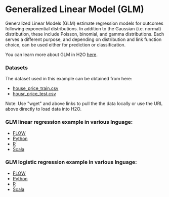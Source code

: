 # Generalized Linear Model  (GLM)  # 

Generalized Linear Models (GLM) estimate regression models for outcomes following exponential distributions. In addition to the Gaussian (i.e. normal) distribution, these include Poisson, binomial, and gamma distributions. Each serves a different purpose, and depending on distribution and link function choice, can be used either for prediction or classification.

You can learn more about GLM in H2O [here](http://docs.h2o.ai/h2o/latest-stable/h2o-docs/data-science/glm.html).

### Datasets ###
The dataset used in this example can be obtained from here:
 - [house_price_train.csv](https://raw.githubusercontent.com/Avkash/mldl/master/data/house_price_train.csv)
 - [housr_price_test.csv](https://raw.githubusercontent.com/Avkash/mldl/master/data/house_price_test.csv)

Note: Use "wget" and above links to pull the the data locally or use the URL above directly to load data into H2O.

### GLM linear regression example in various lnguage: ### 

- [FLOW](https://github.com/Avkash/mldl/blob/master/orgs/h2o/guide/algo/glm/h2o_algo_glm_flow.md)
- [Python](https://github.com/Avkash/mldl/blob/master/orgs/h2o/guide/algo/glm/h2o_algo_glm_python.md)
- [R](https://github.com/Avkash/mldl/blob/master/orgs/h2o/guide/algo/glm/h2o_algo_glm_r.md)
- [Scala](https://github.com/Avkash/mldl/blob/master/orgs/h2o/guide/algo/glm/h2o_algo_glm_scala.md)


### GLM logistic regression example in various lnguage: ### 

- [FLOW](https://github.com/Avkash/mldl/blob/master/orgs/h2o/guide/algo/glm/h2o_algo_glm_log_flow.md)
- [Python](https://github.com/Avkash/mldl/blob/master/orgs/h2o/guide/algo/glm/h2o_algo_glm_log_python.md)
- [R](https://github.com/Avkash/mldl/blob/master/orgs/h2o/guide/algo/glm/h2o_algo_glm_log_R.md)
- [Scala](https://github.com/Avkash/mldl/blob/master/orgs/h2o/guide/algo/glm/h2o_algo_glm_log_scala.md)

